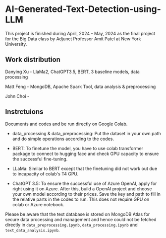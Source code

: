 # AI-Generated-Text-Detection-using-LLM

This project is finished during April, 2024 - May, 2024 as the final project for the Big Data class by Adjunct Professor Amit Patel at New York University.

## Work distribution

Danying Xu - LlaMa2, ChatGPT3.5, BERT, 3 baseline models, data processing

Matt Feng - MongoDB, Apache Spark Tool, data analysis & preprocessing

John Choi - 

## Instrctuions

Documents and codes and be run directly on Google Colab.

- data_processing & data_preprocessing: Put the dataset in your own path and do simple operations according to the codes.

- BERT: To finetune the model, you have to use colab transformer package to connect to hugging face and check GPU capacity to ensure the successful fine-tuning.

- LLaMa: Similar to BERT except that the finetuning did not work out due to incapacity of colab's T4 GPU.

- ChatGPT 3.5: To ensure the successful use of Azure OpenAI, apply for right using it on Azure. After this, build a OpenAI project and choose your own model according to their prices. Save the key and path to fill in the relative parts in the codes to run. This does not require GPU on colab or Azure notebook.




Please be aware that the text database is stored on MongoDB Atlas for secure data processing and management and hence could not be fetched directly in `data_preprocessing.ipynb`, `data_processing.ipynb` and `text_data_analysis.ipynb`.

